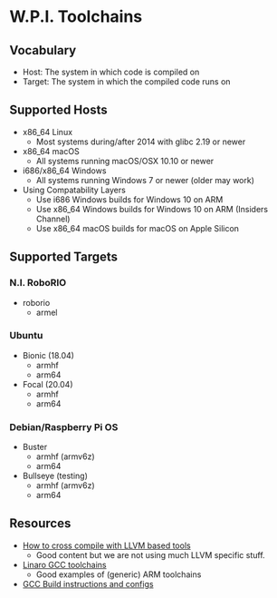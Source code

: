 # W.P.I. Toolchains

## Vocabulary
 * Host: The system in which code is compiled on
 * Target: The system in which the compiled code runs on 

## Supported Hosts
 * x86_64 Linux
   * Most systems during/after 2014 with glibc 2.19 or newer
 * x86_64 macOS
   * All systems running macOS/OSX 10.10 or newer
 * i686/x86_64 Windows
   * All systems running Windows 7 or newer (older may work)
 * Using Compatability Layers
   * Use i686 Windows builds for Windows 10 on ARM
   * Use x86_64 Windows builds for Windows 10 on ARM (Insiders Channel)
   * Use x86_64 macOS builds for macOS on Apple Silicon

## Supported Targets

### N.I. RoboRIO
 * roborio
   * armel

### Ubuntu
 * Bionic (18.04)
   * armhf
   * arm64
 * Focal (20.04)
   * armhf
   * arm64

### Debian/Raspberry Pi OS
 * Buster
   * armhf (armv6z)
   * arm64
 * Bullseye (testing)
   * armhf (armv6z)
   * arm64

## Resources
 * [How to cross compile with LLVM based tools](https://archive.fosdem.org/2018/schedule/event/crosscompile/attachments/slides/2107/export/events/attachments/crosscompile/slides/2107/How_to_cross_compile_with_LLVM_based_tools.pdf)
   * Good content but we are not using much LLVM specific stuff.
 * [Linaro GCC toolchains](https://releases.linaro.org/components/toolchain/binaries/)
   * Good examples of (generic) ARM toolchains
 * [GCC Build instructions and configs](https://gcc.gnu.org/install/)